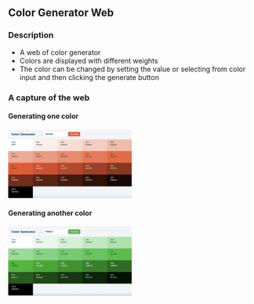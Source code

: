 ## Color Generator Web

### Description

- A web of color generator
- Colors are displayed with different weights
- The color can be changed by setting the value or selecting from color input and then clicking the generate button

### A capture of the web

#### Generating one color

<img src ="overview-1.png" width = 50% height = 50%>

#### Generating another color

<img src ="overview-2.png" width = 50% height = 50%>
